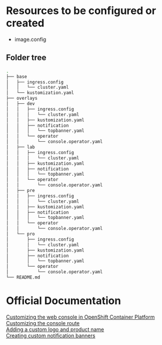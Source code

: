 # Resources to be configured or created

- image.config

## Folder tree

```bash
.
├── base
│   ├── ingress.config
│   │   └── cluster.yaml
│   └── kustomization.yaml
├── overlays
│   ├── dev
│   │   ├── ingress.config
│   │   │   └── cluster.yaml
│   │   ├── kustomization.yaml
│   │   ├── notification
│   │   │   └── topbanner.yaml
│   │   └── operator
│   │       └── console.operator.yaml
│   ├── lab
│   │   ├── ingress.config
│   │   │   └── cluster.yaml
│   │   ├── kustomization.yaml
│   │   ├── notification
│   │   │   └── topbanner.yaml
│   │   └── operator
│   │       └── console.operator.yaml
│   ├── pre
│   │   ├── ingress.config
│   │   │   └── cluster.yaml
│   │   ├── kustomization.yaml
│   │   ├── notification
│   │   │   └── topbanner.yaml
│   │   └── operator
│   │       └── console.operator.yaml
│   └── pro
│       ├── ingress.config
│       │   └── cluster.yaml
│       ├── kustomization.yaml
│       ├── notification
│       │   └── topbanner.yaml
│       └── operator
│           └── console.operator.yaml
└── README.md
```

# Official Documentation

[Customizing the web console in OpenShift Container Platform](https://docs.openshift.com/container-platform/4.11/web_console/customizing-the-web-console.html)<br>
[Customizing the console route](https://docs.openshift.com/container-platform/4.11/web_console/customizing-the-web-console.html#customizing-the-console-route_customizing-web-console)<br>
[Adding a custom logo and product name](https://docs.openshift.com/container-platform/4.11/web_console/customizing-the-web-console.html#adding-a-custom-logo_customizing-web-console)<br>
[Creating custom notification banners](https://docs.openshift.com/container-platform/4.11/web_console/customizing-the-web-console.html#creating-custom-notification-banners_customizing-web-console)
